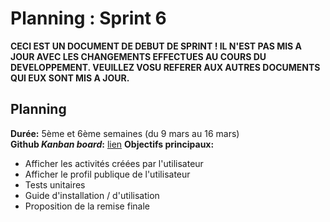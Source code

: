 # Planning : Sprint 6

**CECI EST UN DOCUMENT DE DEBUT DE SPRINT ! IL N'EST PAS MIS A JOUR AVEC LES CHANGEMENTS EFFECTUES AU COURS DU DEVELOPPEMENT. VEUILLEZ VOSU REFERER AUX AUTRES DOCUMENTS QUI EUX SONT MIS A JOUR.**

## Planning

**Durée:** 5ème et 6ème semaines (du 9 mars au 16 mars)  
**Github *Kanban board*:** [lien](https://github.com/Romain-Guillot/Trare/projects/2)
**Objectifs principaux:**
- Afficher les activités créées par l'utilisateur
- Afficher le profil publique de l'utilisateur
- Tests unitaires
- Guide d'installation / d'utilisation
- Proposition de la remise finale
